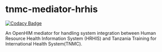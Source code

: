 # tnmc-mediator-hrhis

[![Codacy Badge](https://api.codacy.com/project/badge/Grade/d8cec17644bc4a2c8c7c205284160c92)](https://app.codacy.com/gh/SoftmedTanzania/tnmc-mediator-hrhis?utm_source=github.com&utm_medium=referral&utm_content=SoftmedTanzania/tnmc-mediator-hrhis&utm_campaign=Badge_Grade_Settings)

An OpenHIM mediator for handling system integration between Human Resource Health Information System (HRHIS) and Tanzania Training for International Health System(TNMC).
